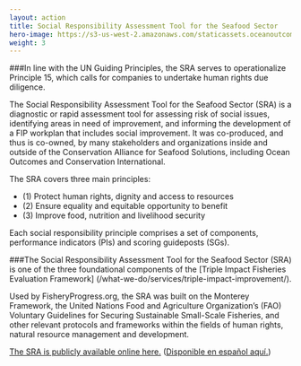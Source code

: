 ```yaml
---
layout: action
title: Social Responsibility Assessment Tool for the Seafood Sector
hero-image: https://s3-us-west-2.amazonaws.com/staticassets.oceanoutcomes.org/hero+photos/funding-facility-hero.jpg
weight: 3
---
```


###In line with the UN Guiding Principles, the SRA serves to operationalize Principle 15, which calls for companies to undertake human rights due diligence.

The Social Responsibility Assessment Tool for the Seafood Sector (SRA) is a diagnostic or rapid assessment tool for assessing risk of social issues, identifying areas in need of improvement, and informing the development of a FIP workplan that includes social improvement. It was co-produced, and thus is co-owned, by many stakeholders and
organizations inside and outside of the Conservation Alliance for Seafood Solutions, including Ocean Outcomes and Conservation International.

The SRA covers three main principles: 

  * (1) Protect human rights, dignity and access to resources  
  * (2) Ensure equality and equitable opportunity to benefit  
  * (3) Improve food, nutrition and livelihood security  

Each social responsibility principle comprises a set of components, performance indicators (PIs) and scoring guideposts (SGs).

###The Social Responsibility Assessment Tool for the Seafood Sector (SRA) is one of the three foundational components of the [Triple Impact Fisheries Evaluation Framework] (/what-we-do/services/triple-impact-improvement/).

Used by FisheryProgress.org, the SRA was built on the Monterey Framework, the United Nations Food and Agriculture Organization’s (FAO) Voluntary Guidelines for Securing Sustainable Small-Scale Fisheries, and other relevant protocols and frameworks within the fields of human rights, natural resource management and development.

<a href="https://media.riseseafood.org/resources/SRAT_20210317_FINAL.pdf" target="_blank">The SRA is publicly available online here.</a> (<a href="https://media.riseseafood.org/resources/Spanish_SRA_20220624.pdf" target="_blank">Disponible en español aquí.</a>)
